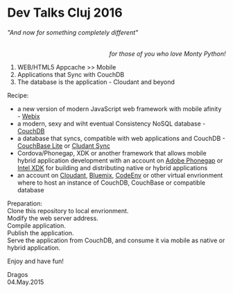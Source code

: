 # Dev Talks Cluj 2016
###### "And now for something completely different" 
<p align="right"><em>for those of you who love Monty Python!</em></p>

1. WEB/HTML5 Appcache >> Mobile
2. Applications that Sync with CouchDB
3. The database is the application - Cloudant and beyond

Recipe:  
- a new version of modern JavaScript web framework with mobile afinity - [Webix](http://www.webix.com)
- a modern, sexy and wiht eventual Consistency NoSQL database - [CouchDB](http://couchdb.apache.org/)
- a database that syncs, compatible with web applications and CouchDB - [CouchBase Lite](http://developer.couchbase.com/mobile/) or [Cludant Sync](https://cloudant.com/product/cloudant-features/sync/)
- Cordova/Phonegap, XDK or another framework that allows mobile hybrid application development with an account on [Adobe Phonegap](https://build.phonegap.com/) or [Intel XDK](https://software.intel.com/en-us/intel-xdk) for building and distributing native or hybrid applications
- an account on [Cloudant](https://cloudant.com/), [Bluemix](http://www.ibm.com/cloud-computing/bluemix/), [CodeEnv](https://codeenv.com/) or other virtual envrionment where to host an instance of CouchDB, CouchBase or compatible database

Preparation:  
Clone this repository to local envrionment.  
Modify the web server address.  
Compile application.  
Publish the application.  
Serve the application from CouchDB, and consume it via mobile as native or hybrid application.


Enjoy and have fun!

Dragos  
04.May.2015
